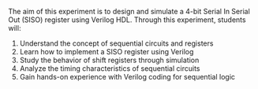 The aim of this experiment is to design and simulate a 4-bit Serial In Serial Out (SISO) register using Verilog HDL. Through this experiment, students will:

1. Understand the concept of sequential circuits and registers
2. Learn how to implement a SISO register using Verilog
3. Study the behavior of shift registers through simulation
4. Analyze the timing characteristics of sequential circuits
5. Gain hands-on experience with Verilog coding for sequential logic

